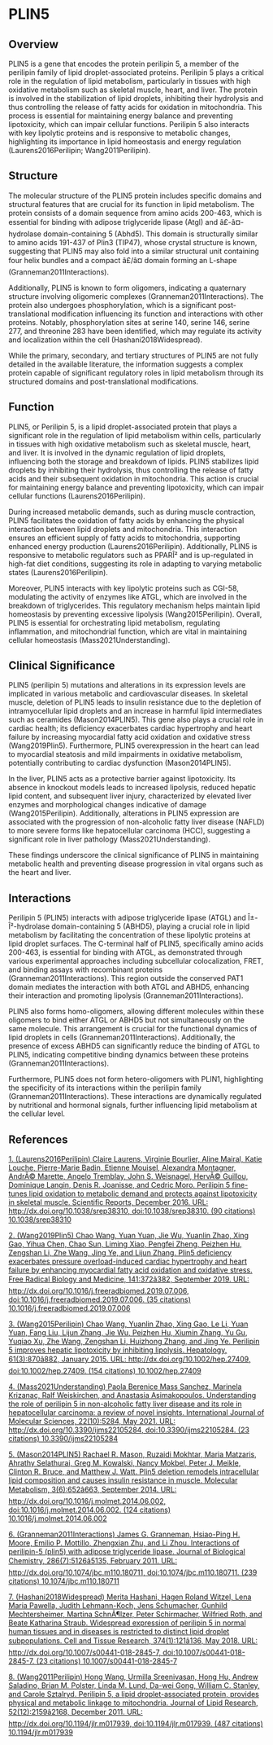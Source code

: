 # PLIN5

## Overview
PLIN5 is a gene that encodes the protein perilipin 5, a member of the perilipin family of lipid droplet-associated proteins. Perilipin 5 plays a critical role in the regulation of lipid metabolism, particularly in tissues with high oxidative metabolism such as skeletal muscle, heart, and liver. The protein is involved in the stabilization of lipid droplets, inhibiting their hydrolysis and thus controlling the release of fatty acids for oxidation in mitochondria. This process is essential for maintaining energy balance and preventing lipotoxicity, which can impair cellular functions. Perilipin 5 also interacts with key lipolytic proteins and is responsive to metabolic changes, highlighting its importance in lipid homeostasis and energy regulation (Laurens2016Perilipin; Wang2011Perilipin).

## Structure
The molecular structure of the PLIN5 protein includes specific domains and structural features that are crucial for its function in lipid metabolism. The protein consists of a domain sequence from amino acids 200-463, which is essential for binding with adipose triglyceride lipase (Atgl) and â£-â¤-hydrolase domain-containing 5 (Abhd5). This domain is structurally similar to amino acids 191-437 of Plin3 (TIP47), whose crystal structure is known, suggesting that PLIN5 may also fold into a similar structural unit containing four helix bundles and a compact â£/â¤ domain forming an L-shape (Granneman2011Interactions). 

Additionally, PLIN5 is known to form oligomers, indicating a quaternary structure involving oligomeric complexes (Granneman2011Interactions). The protein also undergoes phosphorylation, which is a significant post-translational modification influencing its function and interactions with other proteins. Notably, phosphorylation sites at serine 140, serine 146, serine 277, and threonine 283 have been identified, which may regulate its activity and localization within the cell (Hashani2018Widespread).

While the primary, secondary, and tertiary structures of PLIN5 are not fully detailed in the available literature, the information suggests a complex protein capable of significant regulatory roles in lipid metabolism through its structured domains and post-translational modifications.

## Function
PLIN5, or Perilipin 5, is a lipid droplet-associated protein that plays a significant role in the regulation of lipid metabolism within cells, particularly in tissues with high oxidative metabolism such as skeletal muscle, heart, and liver. It is involved in the dynamic regulation of lipid droplets, influencing both the storage and breakdown of lipids. PLIN5 stabilizes lipid droplets by inhibiting their hydrolysis, thus controlling the release of fatty acids and their subsequent oxidation in mitochondria. This action is crucial for maintaining energy balance and preventing lipotoxicity, which can impair cellular functions (Laurens2016Perilipin).

During increased metabolic demands, such as during muscle contraction, PLIN5 facilitates the oxidation of fatty acids by enhancing the physical interaction between lipid droplets and mitochondria. This interaction ensures an efficient supply of fatty acids to mitochondria, supporting enhanced energy production (Laurens2016Perilipin). Additionally, PLIN5 is responsive to metabolic regulators such as PPARÎ² and is up-regulated in high-fat diet conditions, suggesting its role in adapting to varying metabolic states (Laurens2016Perilipin).

Moreover, PLIN5 interacts with key lipolytic proteins such as CGI-58, modulating the activity of enzymes like ATGL, which are involved in the breakdown of triglycerides. This regulatory mechanism helps maintain lipid homeostasis by preventing excessive lipolysis (Wang2015Perilipin). Overall, PLIN5 is essential for orchestrating lipid metabolism, regulating inflammation, and mitochondrial function, which are vital in maintaining cellular homeostasis (Mass2021Understanding).

## Clinical Significance
PLIN5 (perilipin 5) mutations and alterations in its expression levels are implicated in various metabolic and cardiovascular diseases. In skeletal muscle, deletion of PLIN5 leads to insulin resistance due to the depletion of intramyocellular lipid droplets and an increase in harmful lipid intermediates such as ceramides (Mason2014PLIN5). This gene also plays a crucial role in cardiac health; its deficiency exacerbates cardiac hypertrophy and heart failure by increasing myocardial fatty acid oxidation and oxidative stress (Wang2019Plin5). Furthermore, PLIN5 overexpression in the heart can lead to myocardial steatosis and mild impairments in oxidative metabolism, potentially contributing to cardiac dysfunction (Mason2014PLIN5).

In the liver, PLIN5 acts as a protective barrier against lipotoxicity. Its absence in knockout models leads to increased lipolysis, reduced hepatic lipid content, and subsequent liver injury, characterized by elevated liver enzymes and morphological changes indicative of damage (Wang2015Perilipin). Additionally, alterations in PLIN5 expression are associated with the progression of non-alcoholic fatty liver disease (NAFLD) to more severe forms like hepatocellular carcinoma (HCC), suggesting a significant role in liver pathology (Mass2021Understanding). 

These findings underscore the clinical significance of PLIN5 in maintaining metabolic health and preventing disease progression in vital organs such as the heart and liver.

## Interactions
Perilipin 5 (PLIN5) interacts with adipose triglyceride lipase (ATGL) and Î±-Î²-hydrolase domain-containing 5 (ABHD5), playing a crucial role in lipid metabolism by facilitating the concentration of these lipolytic proteins at lipid droplet surfaces. The C-terminal half of PLIN5, specifically amino acids 200-463, is essential for binding with ATGL, as demonstrated through various experimental approaches including subcellular colocalization, FRET, and binding assays with recombinant proteins (Granneman2011Interactions). This region outside the conserved PAT1 domain mediates the interaction with both ATGL and ABHD5, enhancing their interaction and promoting lipolysis (Granneman2011Interactions).

PLIN5 also forms homo-oligomers, allowing different molecules within these oligomers to bind either ATGL or ABHD5 but not simultaneously on the same molecule. This arrangement is crucial for the functional dynamics of lipid droplets in cells (Granneman2011Interactions). Additionally, the presence of excess ABHD5 can significantly reduce the binding of ATGL to PLIN5, indicating competitive binding dynamics between these proteins (Granneman2011Interactions).

Furthermore, PLIN5 does not form hetero-oligomers with PLIN1, highlighting the specificity of its interactions within the perilipin family (Granneman2011Interactions). These interactions are dynamically regulated by nutritional and hormonal signals, further influencing lipid metabolism at the cellular level.


## References


[1. (Laurens2016Perilipin) Claire Laurens, Virginie Bourlier, Aline Mairal, Katie Louche, Pierre-Marie Badin, Etienne Mouisel, Alexandra Montagner, AndrÃ© Marette, Angelo Tremblay, John S. Weisnagel, HervÃ© Guillou, Dominique Langin, Denis R. Joanisse, and Cedric Moro. Perilipin 5 fine-tunes lipid oxidation to metabolic demand and protects against lipotoxicity in skeletal muscle. Scientific Reports, December 2016. URL: http://dx.doi.org/10.1038/srep38310, doi:10.1038/srep38310. (90 citations) 10.1038/srep38310](https://doi.org/10.1038/srep38310)

[2. (Wang2019Plin5) Chao Wang, Yuan Yuan, Jie Wu, Yuanlin Zhao, Xing Gao, Yihua Chen, Chao Sun, Liming Xiao, Pengfei Zheng, Peizhen Hu, Zengshan Li, Zhe Wang, Jing Ye, and Lijun Zhang. Plin5 deficiency exacerbates pressure overload-induced cardiac hypertrophy and heart failure by enhancing myocardial fatty acid oxidation and oxidative stress. Free Radical Biology and Medicine, 141:372â382, September 2019. URL: http://dx.doi.org/10.1016/j.freeradbiomed.2019.07.006, doi:10.1016/j.freeradbiomed.2019.07.006. (35 citations) 10.1016/j.freeradbiomed.2019.07.006](https://doi.org/10.1016/j.freeradbiomed.2019.07.006)

[3. (Wang2015Perilipin) Chao Wang, Yuanlin Zhao, Xing Gao, Le Li, Yuan Yuan, Fang Liu, Lijun Zhang, Jie Wu, Peizhen Hu, Xiumin Zhang, Yu Gu, Yuqiao Xu, Zhe Wang, Zengshan Li, Huizhong Zhang, and Jing Ye. Perilipin 5 improves hepatic lipotoxicity by inhibiting lipolysis. Hepatology, 61(3):870â882, January 2015. URL: http://dx.doi.org/10.1002/hep.27409, doi:10.1002/hep.27409. (154 citations) 10.1002/hep.27409](https://doi.org/10.1002/hep.27409)

[4. (Mass2021Understanding) Paola Berenice Mass Sanchez, Marinela Krizanac, Ralf Weiskirchen, and Anastasia Asimakopoulos. Understanding the role of perilipin 5 in non-alcoholic fatty liver disease and its role in hepatocellular carcinoma: a review of novel insights. International Journal of Molecular Sciences, 22(10):5284, May 2021. URL: http://dx.doi.org/10.3390/ijms22105284, doi:10.3390/ijms22105284. (23 citations) 10.3390/ijms22105284](https://doi.org/10.3390/ijms22105284)

[5. (Mason2014PLIN5) Rachael R. Mason, Ruzaidi Mokhtar, Maria Matzaris, Ahrathy Selathurai, Greg M. Kowalski, Nancy Mokbel, Peter J. Meikle, Clinton R. Bruce, and Matthew J. Watt. Plin5 deletion remodels intracellular lipid composition and causes insulin resistance in muscle. Molecular Metabolism, 3(6):652â663, September 2014. URL: http://dx.doi.org/10.1016/j.molmet.2014.06.002, doi:10.1016/j.molmet.2014.06.002. (124 citations) 10.1016/j.molmet.2014.06.002](https://doi.org/10.1016/j.molmet.2014.06.002)

[6. (Granneman2011Interactions) James G. Granneman, Hsiao-Ping H. Moore, Emilio P. Mottillo, Zhengxian Zhu, and Li Zhou. Interactions of perilipin-5 (plin5) with adipose triglyceride lipase. Journal of Biological Chemistry, 286(7):5126â5135, February 2011. URL: http://dx.doi.org/10.1074/jbc.m110.180711, doi:10.1074/jbc.m110.180711. (239 citations) 10.1074/jbc.m110.180711](https://doi.org/10.1074/jbc.m110.180711)

[7. (Hashani2018Widespread) Merita Hashani, Hagen Roland Witzel, Lena Maria Pawella, Judith Lehmann-Koch, Jens Schumacher, Gunhild Mechtersheimer, Martina SchnÃ¶lzer, Peter Schirmacher, Wilfried Roth, and Beate Katharina Straub. Widespread expression of perilipin 5 in normal human tissues and in diseases is restricted to distinct lipid droplet subpopulations. Cell and Tissue Research, 374(1):121â136, May 2018. URL: http://dx.doi.org/10.1007/s00441-018-2845-7, doi:10.1007/s00441-018-2845-7. (23 citations) 10.1007/s00441-018-2845-7](https://doi.org/10.1007/s00441-018-2845-7)

[8. (Wang2011Perilipin) Hong Wang, Urmilla Sreenivasan, Hong Hu, Andrew Saladino, Brian M. Polster, Linda M. Lund, Da-wei Gong, William C. Stanley, and Carole Sztalryd. Perilipin 5, a lipid droplet-associated protein, provides physical and metabolic linkage to mitochondria. Journal of Lipid Research, 52(12):2159â2168, December 2011. URL: http://dx.doi.org/10.1194/jlr.m017939, doi:10.1194/jlr.m017939. (487 citations) 10.1194/jlr.m017939](https://doi.org/10.1194/jlr.m017939)